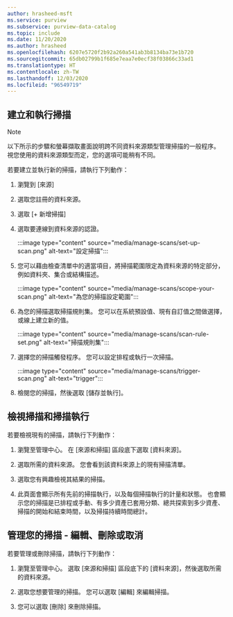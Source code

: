 ```yaml
---
author: hrasheed-msft
ms.service: purview
ms.subservice: purview-data-catalog
ms.topic: include
ms.date: 11/20/2020
ms.author: hrasheed
ms.openlocfilehash: 6207e5720f2b92a260a541ab3b8134ba73e1b720
ms.sourcegitcommit: 65db02799b1f685e7eaa7e0ecf38f03866c33ad1
ms.translationtype: HT
ms.contentlocale: zh-TW
ms.lasthandoff: 12/03/2020
ms.locfileid: "96549719"
---
```

## <a name="creating-and-running-a-scan"></a>建立和執行掃描

> [!Note] 
> 以下所示的步驟和螢幕擷取畫面說明跨不同資料來源類型管理掃描的一般程序。 視您使用的資料來源類型而定，您的選項可能稍有不同。

若要建立並執行新的掃描，請執行下列動作：

1. 瀏覽到 [來源]

1. 選取您註冊的資料來源。

1. 選取 [+ 新增掃描]

1. 選取要連線到資料來源的認證。 

   :::image type="content" source="media/manage-scans/set-up-scan.png" alt-text="設定掃描":::

1. 您可以藉由檢查清單中的適當項目，將掃描範圍限定為資料來源的特定部分，例如資料夾、集合或結構描述。

   :::image type="content" source="media/manage-scans/scope-your-scan.png" alt-text="為您的掃描設定範圍":::

1. 為您的掃描選取掃描規則集。 您可以在系統預設值、現有自訂值之間做選擇，或線上建立新的值。

   :::image type="content" source="media/manage-scans/scan-rule-set.png" alt-text="掃描規則集":::

1. 選擇您的掃描觸發程序。 您可以設定排程或執行一次掃描。

   :::image type="content" source="media/manage-scans/trigger-scan.png" alt-text="trigger":::

1. 檢閱您的掃描，然後選取 [儲存並執行]。

## <a name="viewing-your-scans-and-scan-runs"></a>檢視掃描和掃描執行

若要檢視現有的掃描，請執行下列動作：

1. 瀏覽至管理中心。 在 [來源和掃描] 區段底下選取 [資料來源]。 

2. 選取所需的資料來源。 您會看到該資料來源上的現有掃描清單。

3. 選取您有興趣檢視其結果的掃描。

4. 此頁面會顯示所有先前的掃描執行，以及每個掃描執行的計量和狀態。 也會顯示您的掃描是已排程或手動、有多少資產已套用分類、總共探索到多少資產、掃描的開始和結束時間，以及掃描持續時間總計。

## <a name="manage-your-scans---edit-delete-or-cancel"></a>管理您的掃描 - 編輯、刪除或取消

若要管理或刪除掃描，請執行下列動作：

1. 瀏覽至管理中心。 選取 [來源和掃描] 區段底下的 [資料來源]，然後選取所需的資料來源。

2. 選取您想要管理的掃描。 您可以選取 [編輯] 來編輯掃描。

3. 您可以選取 [刪除] 來刪除掃描。 
